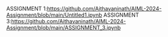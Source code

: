 ASSIGNMENT 1:https://github.com/Aithavaninath/AIML-2024-Assignment/blob/main/Untitled1.ipynb
ASSIGNMENT 3:https://github.com/Aithavaninath/AIML-2024-Assignment/blob/main/ASSIGNMENT_3.ipynb
